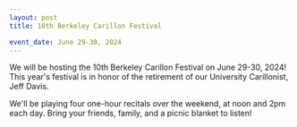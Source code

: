 ```yaml
---
layout: post
title: 10th Berkeley Carillon Festival

event_date: June 29-30, 2024
---
```


We will be hosting the 10th Berkeley Carillon Festival on June 29-30, 2024! This year's festival is in honor of the retirement of our University Carillonist, Jeff Davis.

We'll be playing four one-hour recitals over the weekend, at noon and 2pm each day. Bring your friends, family, and a picnic blanket to listen!